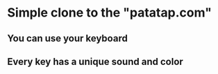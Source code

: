 # Simple clone to the "patatap.com"
## You can use your keyboard
## Every key has a unique sound and color
